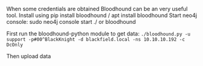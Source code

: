When some credentials are obtained Bloodhound can be an very useful tool. 
Install using pip install bloodhound / apt install bloodhound
Start neo4j console: sudo neo4j console
start ./ or bloodhound 

First run the bloodhound-python module to get data:
`./bloodhound.py -u support -p#00^BlackKnight -d blackfield.local -ns 10.10.10.192 -c DcOnly`

Then upload data 